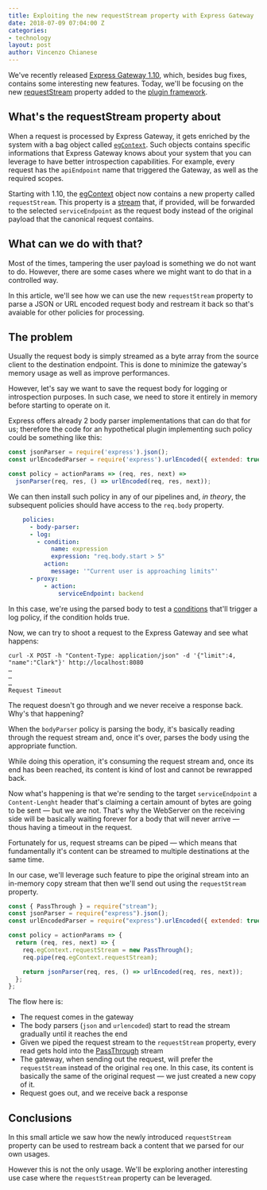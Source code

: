 ```yaml
---
title: Exploiting the new requestStream property with Express Gateway
date: 2018-07-09 07:04:00 Z
categories:
- technology
layout: post
author: Vincenzo Chianese
---
```


We've recently released [Express Gateway 1.10][eg-1-10], which, besides bug fixes, contains some interesting new features. Today, we'll be focusing on the new [requestStream][egContext] property added to the [plugin framework][plugin-framework].

<!--excerpt-->

## What's the requestStream property about

When a request is processed by Express Gateway, it gets enriched by the system with a bag object called [`egContext`][egContext]. Such objects contains specific informations that Express Gateway knows about your system that you can leverage to have better introspection capabilities. For example, every request has the `apiEndpoint` name that triggered the Gateway, as well as the required scopes.

Starting with 1.10, the [egContext][egContext] object now contains a new property called `requestStream`. This property is a [stream](https://nodejs.org/api/stream.html) that, if provided, will be forwarded to the selected `serviceEndpoint` as the request body instead of the original payload that the canonical request contains.

## What can we do with that?

Most of the times, tampering the user payload is something we do not want to do. However, there are some cases where we might want to do that in a controlled way.

In this article, we'll see how we can use the new `requestStream` property to parse a JSON or URL encoded request body and restream it back so that's avaiable for other policies for processing.

## The problem

Usually the request body is simply streamed as a byte array from the source client to the destination endpoint. This is done to minimize the gateway's memory usage as well as improve performances.

However, let's say we want to save the request body for logging or introspection purposes. In such case, we need to store it entirely in memory before starting to operate on it.

Express offers already 2 body parser implementations that can do that for us; therefore the code for an hypothetical plugin implementing such policy could be something like this:

```javascript
const jsonParser = require('express').json();
const urlEncodedParser = require('express').urlEncoded({ extended: true });

const policy = actionParams => (req, res, next) =>
  jsonParser(req, res, () => urlEncoded(req, res, next));

```

We can then install such policy in any of our pipelines and, _in theory_, the subsequent policies should have access to the `req.body` property.

```yml
    policies:
      - body-parser:
      - log:
        - condition:
            name: expression
            expression: "req.body.start > 5"
          action:
            message: '"Current user is approaching limits"'
      - proxy:
          - action:
              serviceEndpoint: backend

```


In this case, we're using the parsed body to test a [conditions][conditions] that'll trigger a log policy, if the condition holds true.

Now, we can try to shoot a request to the Express Gateway and see what happens:

```shell
curl -X POST -h "Content-Type: application/json" -d '{"limit":4, "name":"Clark"}' http://localhost:8080
…
…
…
Request Timeout
```

The request doesn't go through and we never receive a response back. Why's that happening?

When the `bodyParser` policy is parsing the body, it's basically reading through the request stream and, once it's over, parses the body using the appropriate function.

While doing this operation, it's consuming the request stream and, once its end has been reached, its content is kind of lost and cannot be rewrapped back.

Now what's happening is that we're sending to the target `serviceEndpoint` a `Content-Lenght` header that's claiming a certain amount of bytes are going to be sent — but we are not. That's why the WebServer on the receiving side will be basically waiting forever for a body that will never arrive — thous having a timeout in the request.

Fortunately for us, request streams can be piped — which means that fundamentally it's content can be streamed to multiple destinations at the same time.

In our case, we'll leverage such feature to pipe the original stream into an in-memory copy stream that then we'll send out using the `requestStream` property.

```javascript
const { PassThrough } = require("stream");
const jsonParser = require("express").json();
const urlEncodedParser = require("express").urlEncoded({ extended: true });

const policy = actionParams => {
  return (req, res, next) => {
    req.egContext.requestStream = new PassThrough();
    req.pipe(req.egContext.requestStream);

    return jsonParser(req, res, () => urlEncoded(req, res, next));
  };
};
```

The flow here is:

- The request comes in the gateway
- The body parsers (`json` and `urlencoded`) start to read the stream gradually until it reaches the end
- Given we piped the request stream to the `requestStream` property, every read gets hold into the [PassThrough][ps] stream
- The gateway, when sending out the request, will prefer the `requestStream` instead of the original `req` one. In this case, its content is basically the same of the original request — we just created a new copy of it.
- Request goes out, and we receive back a response

## Conclusions

In this small article we saw how the newly introduced `requestStream` property can be used to restream back a content that we parsed for our own usages.

However this is not the only usage. We'll be exploring another interesting use case where the `requestStream` property can be leveraged.

[eg-1-10]: https://github.com/ExpressGateway/express-gateway/releases/tag/v1.10.1
[plugin-framework]: https://www.express-gateway.io/docs/plugins/
[egContext]: https://www.express-gateway.io/docs/policies/customization/eg-context/#description
[conditions]: https://www.express-gateway.io/docs/policies/customization/conditions/
[ps]: https://nodejs.org/api/stream.html#stream_class_stream_passthrough
